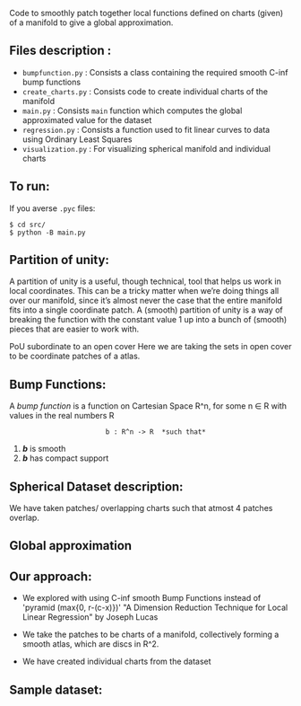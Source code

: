 Code to smoothly patch together local functions defined on charts (given) of a manifold to give a global approximation. 


## Files description :

- `bumpfunction.py`  : Consists a class containing the required smooth C-inf bump functions
- `create_charts.py` : Consists code to create individual charts of the manifold
- `main.py` 		 : Consists `main` function which computes the global approximated value for the dataset
- `regression.py` 	 : Consists a function used to fit linear curves to data using Ordinary Least Squares
- `visualization.py` : For visualizing spherical manifold and individual charts

## To run:

If you averse `.pyc` files:

```
$ cd src/
$ python -B main.py
```

## Partition of unity:

A partition of unity is a useful, though technical, tool that helps us work in local coordinates. This can be a tricky matter when we’re doing things all over our manifold, since it’s almost never the case that the entire manifold fits into a single coordinate patch. A (smooth) partition of unity is a way of breaking the function with the constant value 1 up into a bunch of (smooth) pieces that are easier to work with.

PoU subordinate to an open cover 
Here we are taking the sets in open cover to be coordinate patches of a atlas.

## Bump Functions:

A *bump function* is a function on Cartesian Space R^n, for some n ∈ R with values in the real numbers R

							b : R^n -> R  *such that*
1) **_b_** is smooth
2) **_b_** has compact support
 
## Spherical Dataset description:

We have taken patches/ overlapping charts such that atmost 4 patches overlap.


## Global approximation

## Our approach:

- We explored with using C-inf smooth Bump Functions instead of 'pyramid (max{0, r-(c-x)})' "A Dimension Reduction Technique for Local Linear Regression" by Joseph Lucas

- We take the patches to be charts of a manifold, collectively forming a smooth atlas, which are discs in R^2.

- We have created individual charts from the dataset

## Sample dataset: